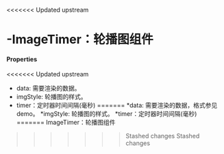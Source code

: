 <<<<<<< Updated upstream
# -ImageTimer：轮播图组件

#### Properties

<<<<<<< Updated upstream
- data: 需要渲染的数据。
- imgStyle: 轮播图的样式。
- timer：定时器时间间隔(毫秒)
=======
*data: 需要渲染的数据，格式参见demo。
*imgStyle: 轮播图的样式。
*timer：定时器时间间隔(毫秒)
=======
ImageTimer：轮播图组件
>>>>>>> Stashed changes
>>>>>>> Stashed changes
